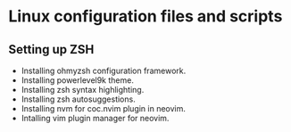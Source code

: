 # Linux configuration files and scripts

## Setting up ZSH

- Installing ohmyzsh configuration framework.
- Installing powerlevel9k theme.
- Installing zsh syntax highlighting.
- Installing zsh autosuggestions.
- Installing nvm for coc.nvim plugin in neovim.
- Intalling vim plugin manager for neovim.
